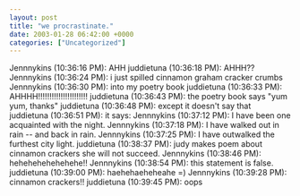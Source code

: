 ```yaml
---
layout: post
title: "we procrastinate."
date: 2003-01-28 06:42:00 +0000
categories: ["Uncategorized"]
---
```


Jennnykins (10:36:16 PM): AHH
juddietuna (10:36:18 PM): AHHH??
Jennnykins (10:36:24 PM): i just spilled cinnamon graham cracker crumbs
Jennnykins (10:36:30 PM): into my poetry book
juddietuna (10:36:33 PM): AHHHH!!!!!!!!!!!!!!!!!!!!!!
juddietuna (10:36:43 PM): the poetry book says "yum yum, thanks" 
juddietuna (10:36:48 PM): except it doesn't say that 
juddietuna (10:36:51 PM): it says:
Jennnykins (10:37:12 PM): I have been one acquainted with the night.
Jennnykins (10:37:18 PM): I have walked out in rain -- and back in rain.
Jennnykins (10:37:25 PM): I have outwalked the furthest city light.
juddietuna (10:38:37 PM): judy makes poem
about cinnamon crackers
she will not succeed.
Jennnykins (10:38:46 PM): hehehehehehehehe!!
Jennnykins (10:38:54 PM): this statement is false.
juddietuna (10:39:00 PM): haehehaeheheahe =)
Jennnykins (10:39:28 PM): cinnamon crackers!!
juddietuna (10:39:45 PM): oops
